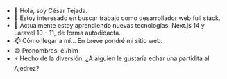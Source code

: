 - 👋 Hola, soy César Tejada.
- 👀 Estoy interesado en buscar trabajo como desarrollador web full stack.
- 🌱 Actualmente estoy aprendiendo nuevas tecnologías: Next.js 14 y Laravel 10 - 11, de forma autodidacta.
- 📫 Cómo llegar a mí... En breve pondré mi sitio web.
- 😄 Pronombres: él/him
- ⚡ Hecho de la diversión: ¿A alguien le gustaría echar una partidita al Ajedrez?

<!---
tejada1970/tejada1970 is a ✨ special ✨ repository because its `README.md` (this file) appears on your GitHub profile.
You can click the Preview link to take a look at your changes.
--->
